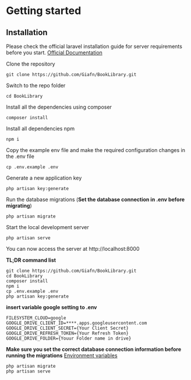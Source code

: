 # Getting started

## Installation

Please check the official laravel installation guide for server requirements before you start. 
[Official Documentation](https://laravel.com/docs/9.x/installation)


Clone the repository

    git clone https://github.com/Giafn/BookLibrary.git

Switch to the repo folder

    cd BookLibrary

Install all the dependencies using composer

    composer install

Install all dependencies npm

    npm i

Copy the example env file and make the required configuration changes in the .env file

    cp .env.example .env

Generate a new application key

    php artisan key:generate

Run the database migrations (**Set the database connection in .env before migrating**)

    php artisan migrate

Start the local development server

    php artisan serve

You can now access the server at http://localhost:8000

**TL;DR command list**

    git clone https://github.com/Giafn/BookLibrary.git
    cd BookLibrary
    composer install
    npm i
    cp .env.example .env
    php artisan key:generate

**insert variable google setting to .env**

    FILESYSTEM_CLOUD=google
    GOOGLE_DRIVE_CLIENT_ID=****.apps.googleusercontent.com
    GOOGLE_DRIVE_CLIENT_SECRET={Your Client Secret}
    GOOGLE_DRIVE_REFRESH_TOKEN={Your Refresh Token}
    GOOGLE_DRIVE_FOLDER={Youur Folder name in drive}
    
**Make sure you set the correct database connection information before running the migrations** [Environment variables](#environment-variables)

    php artisan migrate
    php artisan serve

